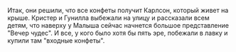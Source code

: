 Итак, они решили, что все конфеты получит Карлсон, который живет на крыше.
Кристер и Гунилла выбежали на улицу и рассказали всем детям, что наверху у Малыша сейчас
начнется большое представление "Вечер чудес".
И все, у кого было хотя бы пять эре, побежали в лавку и купили там "входные конфеты".
